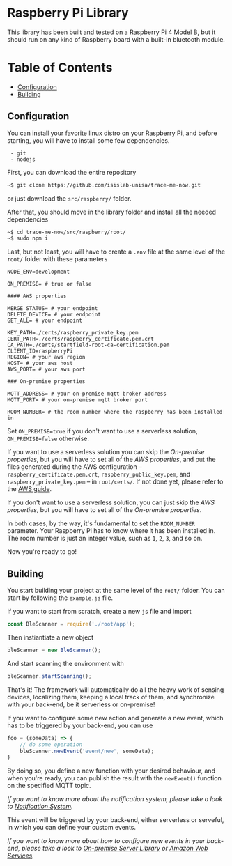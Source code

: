 # Raspberry Pi Library

This library has been built and tested on a Raspberry Pi 4 Model B, but it should run on any kind of Raspberry board with a built-in bluetooth module.

# Table of Contents
- [Configuration](#configuration)
- [Building](#building)

## Configuration

You can install your favorite linux distro on your Raspberry Pi, and before starting, you will have to install some few dependencies.

```
 - git
 - nodejs
```

First, you can download the entire repository

```bash
~$ git clone https://github.com/isislab-unisa/trace-me-now.git
```

or just download the `src/raspberry/` folder.

After that, you should move in the library folder and install all the needed dependencies

```bash
~$ cd trace-me-now/src/raspberry/root/
~$ sudo npm i
```
Last, but not least, you will have to create a `.env` file at the same level of the `root/` folder with these parameters

```
NODE_ENV=development

ON_PREMISE= # true or false

#### AWS properties

MERGE_STATUS= # your endpoint
DELETE_DEVICE= # your endpoint
GET_ALL= # your endpoint

KEY_PATH=./certs/raspberry_private_key.pem
CERT_PATH=./certs/raspberry_certificate.pem.crt
CA_PATH=./certs/startfield-root-ca-certification.pem
CLIENT_ID=raspberryPi
REGION= # your aws region
HOST= # your aws host
AWS_PORT= # your aws port

### On-premise properties

MQTT_ADDRESS= # your on-premise mqtt broker address
MQTT_PORT= # your on-premise mqtt broker port

ROOM_NUMBER= # the room number where the raspberry has been installed in
```

Set `ON_PREMISE=true` if you don't want to use a serverless solution, `ON_PREMISE=false` otherwise.

If you want to use a serverless solution you can skip the *On-premise properties*, but you will have to set all of the *AWS properties*, and put the files generated during the AWS configuration – `raspberry_certificate.pem.crt`, `raspberry_public_key.pem`, and `raspberry_private_key.pem` – in `root/certs/`. If not done yet, please refer to the [AWS guide](https://github.com/isislab-unisa/trace-me-now/tree/dev/src/cloud/aws#amazon-web-services).

If you don't want to use a serverless solution, you can just skip the *AWS properties*, but you will have to set all of the *On-premise properties*.

In both cases, by the way, it's fundamental to set the `ROOM_NUMBER` parameter. Your Raspberry Pi has to know where it has been installed in. The room number is just an integer value, such as `1`, `2`, `3`, and so on.

Now you're ready to go! 

## Building

You start building your project at the same level of the `root/` folder. You can start by following the `example.js` file.

If you want to start from scratch, create a new `js` file and import

```javascript
const BleScanner = require('./root/app');
```
Then instiantiate a new object
```javascript
bleScanner = new BleScanner();
```

And start scanning the environment with

```javascript
bleScanner.startScanning();
```

That's it! The framework will automatically do all the heavy work of sensing devices, localizing them, keeping a local track of them, and synchronize with your back-end, be it serverless or on-premise!

If you want to configure some new action and generate a new event, which has to be triggered by your back-end, you can use

```javascript
foo = (someData) => {
    // do some operation
    bleScanner.newEvent('event/new', someData);
}
```

By doing so, you define a new function with your desired behaviour, and when you're ready, you can publish the result with the `newEvent()` function on the specified MQTT topic.

*If you want to know more about the notification system, please take a look to [Notification System](https://github.com/isislab-unisa/trace-me-now/tree/dev#notification-system).*

This event will be triggered by your back-end, either serverless or serveful, in which you can define your custom events.

*If you want to know more about how to configure new events in your back-end, please take a look to [On-premise Server Library](https://github.com/isislab-unisa/trace-me-now/tree/dev/src/self-hosted#self-hosted-server) or [Amazon Web Services](https://github.com/isislab-unisa/trace-me-now/tree/dev/src/cloud/aws#amazon-web-services).*